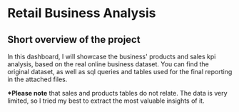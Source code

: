 # Retail Business Analysis
## Short overview of the project
In this dashboard, I will showcase the business' products and sales kpi analysis, based on the real online business dataset. You can find the original dataset, as well as sql queries and tables used for the final reporting in the attached files.

<b>*Please note</b> that sales and products tables do not relate. The data is very limited, so I tried my best to extract the most valuable insights of it. 
